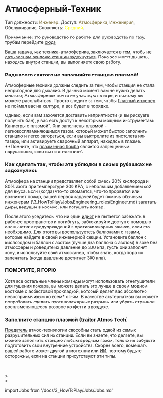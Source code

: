 # Атмосферный-Техник
Тип должности: <font color="#74652c">Инженер</font>. Доступ: <font color="#74652c">Атмосферика</font>, <font color="#74652c">Инженерия</font>, Обслуживание. Сложность: <font color="Yellow">Средний</font>.

Примечание: это руководство по работе, для руководства по газу/трубам перейдите [сюда](\3_HowToPlay\Guides\Engineering_guides\Guide-to-Atmospherics.md)

Ваша задача, как техника-атмосферика, заключается в том, чтобы [не дать членам экипажа станции задохнуться](\4_Univers\Other\Jokes\So-close-to-impossible-that-it-might-as-well-not-even-exist.md). Пока все могут дышать, находясь внутри станции, вы выполняете свою работу.

### Ради всего святого не заполняйте станцию плазмой!

Атмосферные техники должны следить за тем, чтобы станция не стала непригодной для дыхания. В данный момент вам не нужно делать многого; Атмосферники почти не участвуют в игре, и поэтому вы можете расслабиться. Просто следите за тем, чтобы [Главный инженер](\3_HowToPlay\Jobs\Engineering_roles\Chief-Engineer.md) не поймал вас на халтуре, и все будет в порядке.

Однако, если вам захочется доставить неприятности (и вы рискуете получить бан), у вас есть доступ к некоторым мощным инструментам: Канистры с плазмой". Они заполнены плазмой - легковоспламеняющимся газом, который может быстро заполнить станцию и легко загореться, если вы выстрелите из пистолета или тазера, или активируете сварочный аппарат, находясь в плазме. **Помните, что [плазменная бомба](\3_HowToPlay\RP\RP-words-and-abbreviations.md) является запрещенным нарушением, если вы не антагонист'.

### Как сделать так, чтобы эти ублюдки в серых рубашках не задохнулись

Атмосфера на станции представляет собой смесь 20% кислорода и 80% азота при температуре 300 KPA, с небольшим добавлением со2 для вкуса. Если (когда) что-то сломается, что-то прорвется или возникнет пожар, вашей первой задачей будет помочь обычным инженерам (\3_HowToPlay\Jobs\Engineering_roles\Engineer.md) залатать дыры, ведущие в космос, или потушить пожар.

После этого убедитесь, что ни один [идиот](\3_HowToPlay\Jobs\Service_roles\Assistant.md) не пытается забежать в рабочее пространство и погибнуть, заблокируйте доступ с помощью очень четких предупреждений и противопожарных замков, если это необходимо. Для этого вы воспользуетесь баллонами с газами, которые найдете в своей инженерной секции. Установите баллон с кислородом и баллон с азотом (лучше два баллона с азотом) в зоне без атмосферы и доведите их давление до 300 кпа, пусть они заполнят зону, и используйте свой атмосканер, чтобы знать, когда пора их запечатать (когда давление достигнет 300 кпа).

### ПОМОГИТЕ, Я ГОРЮ

Хотя все остальные члены команды могут использовать огнетушители для тушения пожара, вы можете делать это лучше в своем модном костюме с асбестовой прокладкой, который делает вас абсолютно невосприимчивым ко всем* огням. В качестве альтернативы вы можете попробовать сделать противопожарные разрывы или убрать странное воспламеняющееся розовое конфетти в воздухе.

### Заполните станцию плазмой ([traitor](\3_HowToPlay\Jobs\Antagonist_roles\Traitor.md) Atmos Tech)

[Предатель](\3_HowToPlay\Jobs\Antagonist_roles\Traitor.md) атмос-технологии способны стать одной из самых разрушительных сил на станции. Если вы знаете, что делаете, вы можете заполнить станцию любым вредным газом, только не забудьте подготовить свои внутренние устройства. Скорее всего, помешать вашей работе может другой атмотехник или [ИИ](\3_HowToPlay\Jobs\Synthetic_roles\Station-AI.md), поэтому будьте осторожны, если на станции присутствуют эти типы.

  <br/>
<br/>>
<br/>>

import Jobs from '/docs/3_HowToPlay/Jobs/Jobs.md'

<Jobs />

